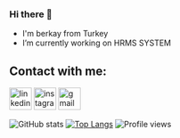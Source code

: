 ### Hi there 👋


- I'm berkay from Turkey
- I’m currently working on HRMS SYSTEM  

## Contact with me:
[<img src='https://cdn.jsdelivr.net/npm/simple-icons@3.0.1/icons/linkedin.svg' alt='linkedin' height='40'>](https://www.linkedin.com/in/berkaycan-sakar/)  [<img src='https://cdn.jsdelivr.net/npm/simple-icons@3.0.1/icons/instagram.svg' alt='instagram' height='40'>](https://www.instagram.com/berkaylxl/)  [<img src='https://cdn.jsdelivr.net/npm/simple-icons@3.0.1/icons/gmail.svg' alt='gmail' height='40'>](http://berkaycansakar@gmail.com/)  


 ![GitHub stats](https://github-readme-stats.vercel.app/api?username=berkaylxl&show_icons=true)  [![Top Langs](https://github-readme-stats.vercel.app/api/top-langs/?username=berkaylxl)](https://github.com/anuraghazra/github-readme-stats)
 ![Profile views](https://gpvc.arturio.dev/berkaylxl)  
 




